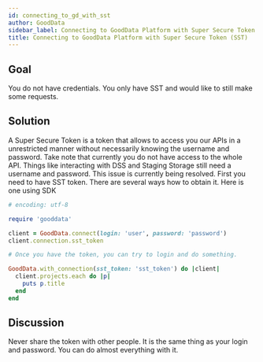 ```yaml
---
id: connecting_to_gd_with_sst
author: GoodData
sidebar_label: Connecting to GoodData Platform with Super Secure Token (SST)
title: Connecting to GoodData Platform with Super Secure Token (SST)
---
```


Goal
-------

You do not have credentials. You only have SST and would like to still
make some requests.

Solution
--------

A Super Secure Token is a token that allows to access you our APIs in a
unrestricted manner without necessarily knowing the username and
password. Take note that currently you do not have access to the whole
API. Things like interacting with DSS and Staging Storage still need a
username and password. This issue is currently being resolved. First you
need to have SST token. There are several ways how to obtain it. Here is
one using SDK


```ruby
# encoding: utf-8

require 'gooddata'

client = GoodData.connect(login: 'user', password: 'password')
client.connection.sst_token

# Once you have the token, you can try to login and do something.

GoodData.with_connection(sst_token: 'sst_token') do |client|
  client.projects.each do |p|
    puts p.title
  end
end 
```

Discussion
----------

Never share the token with other people. It is the same thing as your
login and password. You can do almost everything with it.
